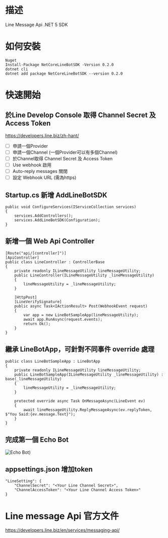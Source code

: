 # 描述
Line Message Api .NET 5 SDK
# 如何安裝

```
Nuget
Install-Package NetCoreLineBotSDK -Version 0.2.0
dotnet cli
dotnet add package NetCoreLineBotSDK --version 0.2.0
```

# 快速開始

## 於Line Develop Console 取得 Channel Secret 及 Access Token

https://developers.line.biz/zh-hant/

- [ ] 申請一個Provider
- [ ] 申請一個Channel (一個Provider可以有多個Channel)
- [ ] 於Channel取得 Channel Secret 及 Access Token
- [ ] Use webhook 啟用
- [ ] Auto-reply messages 關閉
- [ ] 設定 Webhook URL (需為https)

## Startup.cs 新增 AddLineBotSDK

```
public void ConfigureServices(IServiceCollection services)
{
    services.AddControllers();
    services.AddLineBotSDK(Configuration);
}
```

## 新增一個 Web Api Controller
```
[Route("api/[controller]")]
[ApiController]
public class LineController : ControllerBase
{
    private readonly ILineMessageUtility lineMessageUtility;
    public LineController(ILineMessageUtility _lineMessageUtility)
    {
        lineMessageUtility = _lineMessageUtility;
    }

    [HttpPost]
    [LineVerifySignature]
    public async Task<IActionResult> Post(WebhookEvent request)
    {
        var app = new LineBotSampleApp(lineMessageUtility);
        await app.RunAsync(request.events);
        return Ok();
    }
}
```

## 繼承 LineBotApp，可針對不同事件 override 處理

```
public class LineBotSampleApp : LineBotApp
{
    private readonly ILineMessageUtility lineMessageUtility;
    public LineBotSampleApp(ILineMessageUtility _lineMessageUtility) : base(_lineMessageUtility)
    {
        lineMessageUtility = _lineMessageUtility;
    }

    protected override async Task OnMessageAsync(LineEvent ev)
    {
        await lineMessageUtility.ReplyMessageAsync(ev.replyToken, $"You Said:{ev.message.Text}");
    }
}
```

## 完成第一個 Echo Bot

![Echo Bot](https://cdn-images-1.medium.com/max/2000/1*B0DebLjQGDgAYdHG70Bkng.png))
## appsettings.json 增加token
```
"LineSetting": {
    "ChannelSecret": "<Your Line Channel Secret>",
    "ChannelAccessToken": "<Your Line Channel Access Token>"
}
```

# Line message Api 官方文件

https://developers.line.biz/en/services/messaging-api/

